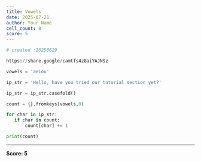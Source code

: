 ```yaml
---
title: Vowels
date: 2025-07-21
author: Your Name
cell_count: 8
score: 5
---
```


```python
# created :20250629
```


```python
https://share.google/camtfs4z8aiYAJNSz
```


```python
vowels = 'aeiou'
```


```python
ip_str = 'Hello, have you tried our tutorial section yet?'
```


```python
ip_str = ip_str.casefold()
```


```python
count = {}.fromkeys(vowels,0)
```


```python
for char in ip_str:
   if char in count:
       count[char] += 1
```


```python
print(count)
```


---
**Score: 5**